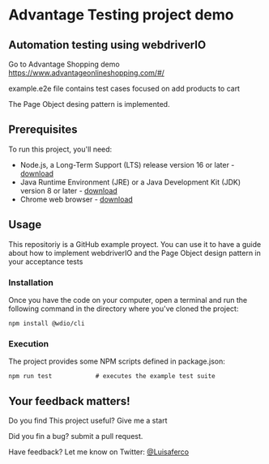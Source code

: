 # Advantage Testing project demo

## Automation testing using webdriverIO

Go to Advantage Shopping demo https://www.advantageonlineshopping.com/#/

example.e2e file contains test cases focused on add products to cart

The Page Object desing pattern is implemented.

## Prerequisites

To run this project, you'll need:
- Node.js, a Long-Term Support (LTS) release version 16 or later - [download](https://nodejs.org/en/)
- Java Runtime Environment (JRE) or a Java Development Kit (JDK) version 8 or later - [download](https://adoptopenjdk.net/)
- Chrome web browser - [download](https://www.google.co.uk/chrome/)

## Usage

This repositoriy is a GitHub example proyect. You can use it to have a guide about how to implement webdriverIO and the Page Object design pattern in your acceptance tests

### Installation

Once you have the code on your computer, open a terminal and run the following command in the directory where you've cloned the project:
```
npm install @wdio/cli
```

### Execution

The project provides some NPM scripts defined in package.json:
```
npm run test            # executes the example test suite
```

## Your feedback matters!

Do you find This project useful? Give me a start

Did you fin a bug? submit a pull request.

Have feedback? Let me know on Twitter: [@Luisaferco](https://twitter.com/LuisaFer0826) 

